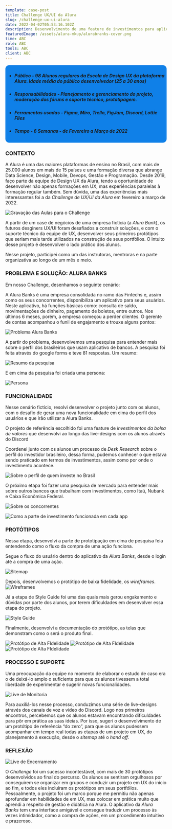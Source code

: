 ```yaml
---
template: case-post
title: Challenge UX/UI da Alura
slug: /challenge-ux-ui-alura
date: 2022-04-02T05:53:16.102Z
description: Desenvolvimento de uma feature de investimentos para aplicativo bancário, como metodologia de ensino dentro da formação em UX oferecida pela Alura
featuredImage: /assets/alura-mkup/alurabranks-cover.png
time: ABC
role: ABC
tools: ABC
client: ABC
---
```

<style>
.container-info {
  background-color: #0f80e8;
  border-radius: 12px;
  padding: 0.3rem;
  margin-bottom:0.3rem;
  margin-top:0.3rem;
}
</style>

<div class="container-info"> 

* #####  ***Público*** - 98 Alunos regulares da Escola de Design UX da plataforma Alura. Idade média do público desenvolvedor (25 a 30 anos)</p>

* ##### ***Responsabilidades*** - Planejamento e gerenciamento do projeto, moderação dos fóruns e suporte técnico, prototipagem.

* ##### ***Ferramentas usadas*** - Figma, Miro, Trello, FigJam, Discord, Lottie Files 

* ##### ***Tempo*** - 6 Semanas - de Fevereiro a Março de 2022
</div>

### CONTEXTO
A Alura é uma das maiores plataformas de ensino no Brasil, com mais de 25.000 alunos em mais de 15 países e uma formação diversa que abrange Data Science, Design, Mobile, Devops, Gestão e Programação. Desde 2019, faço parte da equipe de Design UX da Alura, tendo a oportunidade de desenvolver não apenas formações em UX, mas experiências paralelas à formação regular também. Sem dúvida, uma das experiências mais interessantes foi a da *Challenge de UX/UI da Alura* em fevereiro a março de 2022. 

![Gravação das Aulas para o Challenge](/assets/alura-mkup/dktop-mk.png "Gravação das Aulas para o Challenge")

A partir de um case de negócios de uma empresa fictícia (a *Alura Bank*), os futuros desginers UX/UI foram desafiados a construir soluções, e com o suporte técnico da equipe de UX, desenvolver seus primeiros protótipos que seriam mais tarde utilizados na construção de seus portfólios. O intuito desse projeto é desenvolver o lado prático dos alunos.

Nesse projeto, participei como um das instrutoras, mentroras e na parte organizativa ao longo de um mês e meio.


### PROBLEMA E SOLUÇÃO: ALURA BANKS

Em nosso Challenge, desenhamos o seguinte cenário: 

A Alura Banks é uma empresa consolidada no ramo das Fintechs e, assim como os seus concorrentes, disponibiliza um aplicativo para seus usuários. Neste aplicativo, há funções básicas como: consulta de saldo, movimentações de dinheiro, pagamento de boletos, entre outros. Nos últimos 6 meses, porém, a empresa começou a perder clientes. O gerente de contas acompanhou o funil de engajamento e trouxe alguns pontos:  

![Problema Alura Banks](/assets/alura-mkup/info1.png "Problema Alura Banks")

A partir do problema, desenvolvemos uma pesquisa para entender mais sobre o perfil dos brasileiros que usam aplicativo de bancos. A pesquisa foi feita através do google forms e teve 81 respostas. Um resumo:
 
![Resumo da pesquisa](/assets/alura-mkup/research.png "Resumo da Pesquisa")

E em cima da pesquisa foi criada uma persona:

![Persona](/assets/alura-mkup/persona.png "Persona")

### FUNCIONALIDADE

Nesse cenário fictício, resolvi desenvolver o projeto junto com os alunos, com o desafio de gerar uma nova funcionalidade em cima do perfil dos usuários e que irão utilizar a Alura Banks.

O projeto de referência escolhido foi uma feature de *investimentos da bolsa de valores* que desenvolvi ao longo das live-designs com os alunos através do Discord

Coordenei junto com os alunos um processo de *Desk Research* sobre o perfil do investidor brasileiro, dessa forma, pudemos conhecer o que estava sendo praticado em termos de investimentos, assim como por onde o investimento acontece.

![Sobre o perfil de quem investe no Brasil](/assets/alura-mkup/charts.png "Sobre o perfil de quem investe no Brasil")

O próximo etapa foi fazer uma pesquisa de mercado para entender mais sobre outros bancos que trabalham com investimentos, como Itaú, Nubank e Caixa Econômica Federal.

![Sobre os concorrentes](/assets/alura-mkup/info2.png "Sobre os concorrentes")

![Como a parte de investimento funcionada em cada app](/assets/alura-mkup/smartphones.png "Como a parte de investimento funcionada em cada app")


### PROTÓTIPOS

Nessa etapa, desenvolvi a parte de prototipação em cima de pesquisa feia entendendo como o fluxo da compra de uma ação funciona.

Segue o fluxo do usuário dentro do aplicativo da *Alura Banks*, desde o login até a compra de uma ação.

![Sitemap](/assets/alura-mkup/sitemap-alurabanks.png "Sitemap")


Depois, desenvolvemos o protótipo de baixa fidelidade, os *wireframes*.
![Wireframes](/assets/alura-mkup/wirepng.png "Wireframes")

Já a etapa de Style Guide foi uma das quais mais gerou engakamento e dúvidas por parte dos alunos, por terem dificuldades em desenvolver essa etapa do projeto.

![Style Guide](/assets/alura-mkup/mockup.png "Style Guide")

Finalmente, desenvolvi a documentação do protótipo, as telas que demonstram como o será o produto final.

![Protótipo de Alta FIdelidade](/assets/alura-mkup/mk-01.png "Protótipo de Alta FIdelidade")
![Protótipo de Alta FIdelidade](/assets/alura-mkup/mk-02.png "Protótipo de Alta FIdelidade")
![Protótipo de Alta FIdelidade](/assets/alura-mkup/mk-03.png "Protótipo de Alta FIdelidade")

### PROCESSO E SUPORTE

Uma preocupação da equipe no momento de elaborar o estudo de caso era o de deixá-lo amplo o suficiente para que os alunos tivessem a total liberdade de experimentar e sugerir novas funcionalidades.

![Live de Monitoria](/assets/alura-mkup/dktop-mk-02.png "Live de Monitoria")

Para auxiliá-los nesse processo, conduzimos uma série de live-designs através dos canais de voz e vídeo do Discord. Logo nos primeiros encontros, percebemos que os alunos estavam encontrando dificuldades para pôr em prática as suas ideias.  Por isso, sugeri o desenvolvimento de um protótipo de referência “do zero”, para que os alunos pudessem acompanhar em tempo real todas as etapas de um projeto em UX, do planejamento à execução, desde o *sitemap* até o *hand off*.




### REFLEXÃO

![Live de Encerramento](/assets/alura-mkup/dktop-mk-04.png "Live de Encerramento")


O *Challenge* foi um sucesso incontestável, com mais de 30 protótipos desenvolvidos ao final do percurso. Os alunos se sentiram orgulhosos por conseguirem se organizar em grupos e conduzir um projeto em UX do início ao fim, e todos eles incluíram os protótipos em seus portfólios. Pessoalmente, o projeto foi um marco porque me permitiu não apenas aprofundar em habilidades de em UX, mas colocar em prática muito que aprendi a respeito de gestão e didática na Alura. O aplicativo da *Alura Banks* tem uma interface amigável e consegue traduzir um processo às vezes intimidador, como a compra de ações, em um procedimento intuitivo e prazeroso. 


